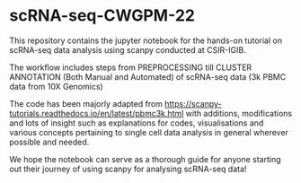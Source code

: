 # scRNA-seq-CWGPM-22
This repository contains the jupyter notebook for the hands-on tutorial on scRNA-seq data analysis using scanpy conducted at CSIR-IGIB.

The workflow includes steps from PREPROCESSING till CLUSTER ANNOTATION (Both Manual and Automated) of scRNA-seq data (3k PBMC data from 10X Genomics)

The code has been majorly adapted from https://scanpy-tutorials.readthedocs.io/en/latest/pbmc3k.html with additions, modifications and lots of insight such as explanations for codes, visualisations and various concepts pertaining to single cell data analysis in general wherever possible and needed.

We hope the notebook can serve as a thorough guide for anyone starting out their journey of using scanpy for analysing scRNA-seq data!
